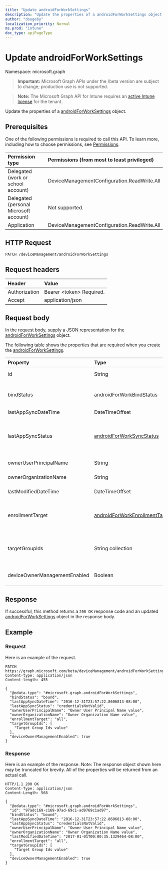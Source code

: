 ```yaml
---
title: "Update androidForWorkSettings"
description: "Update the properties of a androidForWorkSettings object."
author: "dougeby"
localization_priority: Normal
ms.prod: "intune"
doc_type: apiPageType
---
```


# Update androidForWorkSettings

Namespace: microsoft.graph

> **Important:** Microsoft Graph APIs under the /beta version are subject to change; production use is not supported.

> **Note:** The Microsoft Graph API for Intune requires an [active Intune license](https://go.microsoft.com/fwlink/?linkid=839381) for the tenant.

Update the properties of a [androidForWorkSettings](../resources/intune-androidforwork-androidforworksettings.md) object.

## Prerequisites
One of the following permissions is required to call this API. To learn more, including how to choose permissions, see [Permissions](/graph/permissions-reference).

|Permission type|Permissions (from most to least privileged)|
|:---|:---|
|Delegated (work or school account)|DeviceManagementConfiguration.ReadWrite.All|
|Delegated (personal Microsoft account)|Not supported.|
|Application|DeviceManagementConfiguration.ReadWrite.All|

## HTTP Request
<!-- {
  "blockType": "ignored"
}
-->
``` http
PATCH /deviceManagement/androidForWorkSettings
```

## Request headers
|Header|Value|
|:---|:---|
|Authorization|Bearer &lt;token&gt; Required.|
|Accept|application/json|

## Request body
In the request body, supply a JSON representation for the [androidForWorkSettings](../resources/intune-androidforwork-androidforworksettings.md) object.

The following table shows the properties that are required when you create the [androidForWorkSettings](../resources/intune-androidforwork-androidforworksettings.md).

|Property|Type|Description|
|:---|:---|:---|
|id|String|The Android for Work settings identifier|
|bindStatus|[androidForWorkBindStatus](../resources/intune-androidforwork-androidforworkbindstatus.md)|Bind status of the tenant with the Google EMM API. Possible values are: `notBound`, `bound`, `boundAndValidated`, `unbinding`.|
|lastAppSyncDateTime|DateTimeOffset|Last completion time for app sync|
|lastAppSyncStatus|[androidForWorkSyncStatus](../resources/intune-androidforwork-androidforworksyncstatus.md)|Last application sync result. Possible values are: `success`, `credentialsNotValid`, `androidForWorkApiError`, `managementServiceError`, `unknownError`, `none`.|
|ownerUserPrincipalName|String|Owner UPN that created the enterprise|
|ownerOrganizationName|String|Organization name used when onboarding Android for Work|
|lastModifiedDateTime|DateTimeOffset|Last modification time for Android for Work settings|
|enrollmentTarget|[androidForWorkEnrollmentTarget](../resources/intune-androidforwork-androidforworkenrollmenttarget.md)|Indicates which users can enroll devices in Android for Work device management. Possible values are: `none`, `all`, `targeted`, `targetedAsEnrollmentRestrictions`.|
|targetGroupIds|String collection|Specifies which AAD groups can enroll devices in Android for Work device management if enrollmentTarget is set to 'Targeted'|
|deviceOwnerManagementEnabled|Boolean|Indicates if this account is flighting for Android Device Owner Management with CloudDPC.|



## Response
If successful, this method returns a `200 OK` response code and an updated [androidForWorkSettings](../resources/intune-androidforwork-androidforworksettings.md) object in the response body.

## Example

### Request
Here is an example of the request.
``` http
PATCH https://graph.microsoft.com/beta/deviceManagement/androidForWorkSettings
Content-type: application/json
Content-length: 455

{
  "@odata.type": "#microsoft.graph.androidForWorkSettings",
  "bindStatus": "bound",
  "lastAppSyncDateTime": "2016-12-31T23:57:22.8606813-08:00",
  "lastAppSyncStatus": "credentialsNotValid",
  "ownerUserPrincipalName": "Owner User Principal Name value",
  "ownerOrganizationName": "Owner Organization Name value",
  "enrollmentTarget": "all",
  "targetGroupIds": [
    "Target Group Ids value"
  ],
  "deviceOwnerManagementEnabled": true
}
```

### Response
Here is an example of the response. Note: The response object shown here may be truncated for brevity. All of the properties will be returned from an actual call.
``` http
HTTP/1.1 200 OK
Content-Type: application/json
Content-Length: 568

{
  "@odata.type": "#microsoft.graph.androidForWorkSettings",
  "id": "97adc169-c169-97ad-69c1-ad9769c1ad97",
  "bindStatus": "bound",
  "lastAppSyncDateTime": "2016-12-31T23:57:22.8606813-08:00",
  "lastAppSyncStatus": "credentialsNotValid",
  "ownerUserPrincipalName": "Owner User Principal Name value",
  "ownerOrganizationName": "Owner Organization Name value",
  "lastModifiedDateTime": "2017-01-01T00:00:35.1329464-08:00",
  "enrollmentTarget": "all",
  "targetGroupIds": [
    "Target Group Ids value"
  ],
  "deviceOwnerManagementEnabled": true
}
```






